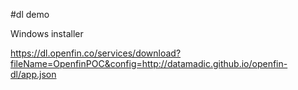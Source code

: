 #dl demo

Windows installer

https://dl.openfin.co/services/download?fileName=OpenfinPOC&config=http://datamadic.github.io/openfin-dl/app.json
